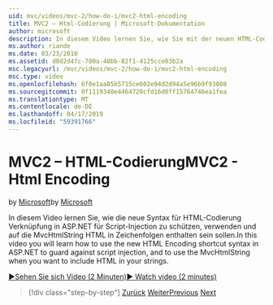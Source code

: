 ```yaml
---
uid: mvc/videos/mvc-2/how-do-i/mvc2-html-encoding
title: MVC2 – Html-Codierung | Microsoft-Dokumentation
author: microsoft
description: In diesem Video lernen Sie, wie Sie mit der neuen HTML-Codierung Verknüpfung-Syntax in ASP.NET für Script-Injection zu schützen und verwenden Sie die MvcHtmlString Wenn...
ms.author: riande
ms.date: 03/23/2010
ms.assetid: d8d2d4fc-780a-48bb-82f1-4125cce03b2a
msc.legacyurl: /mvc/videos/mvc-2/how-do-i/mvc2-html-encoding
msc.type: video
ms.openlocfilehash: 6f0e1aa85b5715ce602e94d2d94a5e96b9f93008
ms.sourcegitcommit: 0f1119340e4464720cfd16d0ff15764746ea1fea
ms.translationtype: MT
ms.contentlocale: de-DE
ms.lasthandoff: 04/17/2019
ms.locfileid: "59391766"
---
```

# <a name="mvc2---html-encoding"></a><span data-ttu-id="70d7c-103">MVC2 – HTML-Codierung</span><span class="sxs-lookup"><span data-stu-id="70d7c-103">MVC2 - Html Encoding</span></span>

<span data-ttu-id="70d7c-104">by [Microsoft](https://github.com/microsoft)</span><span class="sxs-lookup"><span data-stu-id="70d7c-104">by [Microsoft](https://github.com/microsoft)</span></span>

<span data-ttu-id="70d7c-105">In diesem Video lernen Sie, wie die neue Syntax für HTML-Codierung Verknüpfung in ASP.NET für Script-Injection zu schützen, verwenden und auf die MvcHtmlString HTML in Zeichenfolgen enthalten sein sollen.</span><span class="sxs-lookup"><span data-stu-id="70d7c-105">In this video you will learn how to use the new HTML Encoding shortcut syntax in ASP.NET to guard against script injection, and to use the MvcHtmlString when you want to include HTML in your strings.</span></span>

[<span data-ttu-id="70d7c-106">&#9654;Sehen Sie sich Video (2 Minuten)</span><span class="sxs-lookup"><span data-stu-id="70d7c-106">&#9654; Watch video (2 minutes)</span></span>](https://channel9.msdn.com/Blogs/ASP-NET-Site-Videos/mvc2-html-encoding)

> [!div class="step-by-step"]
> <span data-ttu-id="70d7c-107">[Zurück](how-do-i-use-httpverbs-attributes-in-an-mvc-application.md)
> [Weiter](mvc2-stronglytyped-helpers.md)</span><span class="sxs-lookup"><span data-stu-id="70d7c-107">[Previous](how-do-i-use-httpverbs-attributes-in-an-mvc-application.md)
[Next](mvc2-stronglytyped-helpers.md)</span></span>
